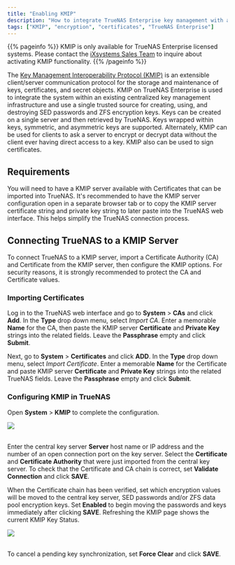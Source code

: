 ```yaml
---
title: "Enabling KMIP"
description: "How to integrate TrueNAS Enterprise key management with a Key Management Interoperability Protocol (KMIP) server." 
tags: ["KMIP", "encryption", "certificates", "TrueNAS Enterprise"]
---
```


{{% pageinfo %}}
KMIP is only available for TrueNAS Enterprise licensed systems. Please contact the [iXsystems Sales Team](mailto:sales@ixsystems.com) to inquire about activating KMIP functionality.
{{% /pageinfo %}}

The [Key Management Interoperability Protocol (KMIP)](https://docs.oasis-open.org/kmip/spec/v1.1/os/kmip-spec-v1.1-os.html) is an extensible client/server communication protocol for the storage and maintenance of keys, certificates, and secret objects.
KMIP on TrueNAS Enterprise is used to integrate the system within an existing centralized key management infrastructure and use a single trusted source for creating, using, and destroying SED passwords and ZFS encryption keys.
Keys can be created on a single server and then retrieved by TrueNAS.
Keys wrapped within keys, symmetric, and asymmetric keys are supported.
Alternately, KMIP can be used for clients to ask a server to encrypt or decrypt data without the client ever having direct access to a key.
KMIP also can be used to sign certificates.

## Requirements

You will need to have a KMIP server available with Certificates that can be imported into TrueNAS.
It's recommended to have the KMIP server configuration open in a separate browser tab or to copy the KMIP server certificate string and private key string to later paste into the TrueNAS web interface.
This helps simplify the TrueNAS connection process.

## Connecting TrueNAS to a KMIP Server

To connect TrueNAS to a KMIP server, import a Certificate Authority (CA) and Certificate from the KMIP server, then configure the KMIP options.
For security reasons, it is strongly recommended to protect the CA and Certificate values.

### Importing Certificates

Log in to the TrueNAS web interface and go to **System** > **CAs** and click **Add**.
In the **Type** drop down menu, select *Import CA*.
Enter a memorable **Name** for the CA, then paste the KMIP server **Certificate** and **Private Key** strings into the related fields.
Leave the **Passphrase** empty and click **Submit**.

Next, go to **System** > **Certificates** and click **ADD**.
In the **Type** drop down menu, select *Import Certificate*.
Enter a memorable **Name** for the Certificate and paste KMIP server **Certificate** and **Private Key** strings into the related TrueNAS fields.
Leave the **Passphrase** empty and click **Submit**.

### Configuring KMIP in TrueNAS

Open  **System** > **KMIP** to complete the configuration.

<img src="/images/TN12.0-KMIP.png">
<br><br>

Enter the central key server **Server** host name or IP address and the number of an open connection port on the key server.
Select the **Certificate** and **Certificate Authority** that were just imported from the central key server.
To check that the Certificate and CA chain is correct, set **Validate Connection** and click **SAVE**.

When the Certificate chain has been verified, set which encryption values will be moved to the central key server, SED passwords and/or ZFS data pool encryption keys.
Set **Enabled** to begin moving the passwords and keys immediately after clicking **SAVE**.
Refreshing the KMIP page shows the current KMIP Key Status.

<img src="/images/TN12.0-KMIPSynced.png">
<br><br>

To cancel a pending key synchronization, set **Force Clear** and click **SAVE**.

